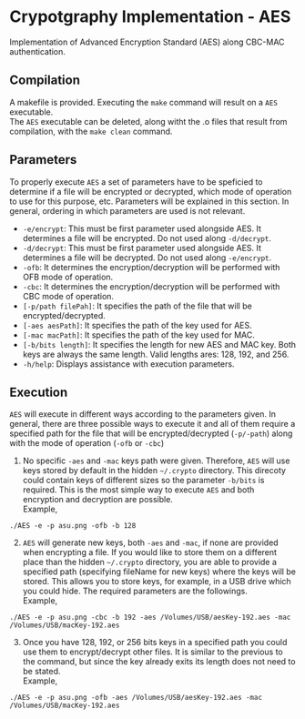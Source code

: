 # Crypotgraphy Implementation - AES
Implementation of Advanced Encryption Standard (AES) along CBC-MAC authentication.

## Compilation 
A makefile is provided. Executing the `make` command will result on a `AES` executable. <br />
The `AES` executable can be deleted, along witht the .o files that result from compilation, with the `make clean` command.

## Parameters 
To properly execute `AES` a set of parameters have to be speficied to determine if a file will be encrypted or decrypted, which mode of operation to use for this 
purpose, etc. Parameters will be explained in this section. In general, ordering in which parameters are used is not relevant. 

* `-e/encrypt`: This must be first parameter used alongside AES. It determines a file will be encrypted. Do not used along `-d/decrypt`.
* `-d/decrypt`: This must be first parameter used alongside AES. It determines a file will be decrypted. Do not used along `-e/encrypt`.
* `-ofb`: It determines the encryption/decryption will be performed with OFB mode of operation.
* `-cbc`: It determines the encryption/decryption will be performed with CBC mode of operation.
* `[-p/path filePah]`: It specifies the path of the file that will be encrypted/decrypted. 
* `[-aes aesPath]`: It specifies the path of the key used for AES.
* `[-mac macPath]`: It specifies the path of the key used for MAC.
* `[-b/bits length]`: It specifies the length for new AES and MAC key. Both keys are always the same length. Valid lengths ares: 128, 192, and 256.
* `-h/help`: Displays assistance with execution parameters.

## Execution
`AES` will execute in different ways according to the parameters given. In general, there are three possible ways to execute it and all of them require a specified
path for the file that will be encrypted/decrypted (`-p/-path`) along with the mode of operation (`-ofb` or `-cbc`)
1. No specific `-aes` and `-mac` keys path were given. Therefore, `AES` will use keys stored by default in the hidden `~/.crypto` directory. This direcoty could 
contain keys of different sizes so the parameter `-b/bits` is required. This is the most simple way to execute `AES` and both encryption and decryption are
possible.<br />
Example,
```
./AES -e -p asu.png -ofb -b 128
```
2. `AES` will generate new keys, both `-aes` and `-mac`, if none are provided when encrypting a file. If you would like to store them on a different place than 
the hidden `~/.crypto` directory, you are able to provide a specified path (specifying fileName for new keys) where the keys will be stored. This allows you to 
store keys, for example, in a USB drive which you could hide. The required parameters are the followings.<br />
Example,
```
./AES -e -p asu.png -cbc -b 192 -aes /Volumes/USB/aesKey-192.aes -mac /Volumes/USB/macKey-192.aes 
```

3. Once you have 128, 192, or 256 bits keys in a specified path you could use them to encrypt/decrypt other files. It is similar to the previous to the command, 
but since the key already exits its length does not need to be stated.<br />
Example,
```
./AES -e -p asu.png -ofb -aes /Volumes/USB/aesKey-192.aes -mac /Volumes/USB/macKey-192.aes 
```
